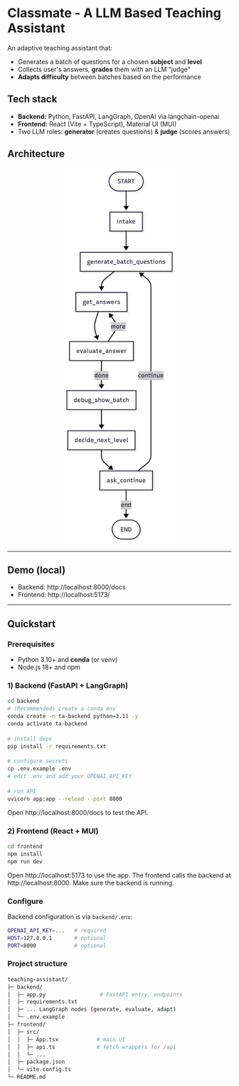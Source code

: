 # Classmate - A LLM Based Teaching Assistant

An adaptive teaching assistant that:
- Generates a batch of questions for a chosen **subject** and **level**
- Collects user's answers, **grades** them with an LLM “judge”
- **Adapts difficulty** between batches based on the performance

## Tech stack
- **Backend:** Python, FastAPI, LangGraph, OpenAI via langchain-openai
- **Frontend:** React (Vite + TypeScript), Material UI (MUI)
- Two LLM roles: **generator** (creates questions) & **judge** (scores answers)

## Architecture
<p align="center">
  <img src="docs/architecture.png" alt="Teaching Assistant — Question View" width="50%">
</p>

---

## Demo (local)

- Backend: http://localhost:8000/docs  
- Frontend: http://localhost:5173/

---

## Quickstart

### Prerequisites
- Python 3.10+ and **conda** (or venv)
- Node.js 18+ and npm

### 1) Backend (FastAPI + LangGraph)

```bash
cd backend
# (Recommended) create a conda env
conda create -n ta-backend python=3.11 -y
conda activate ta-backend

# install deps
pip install -r requirements.txt

# configure secrets
cp .env.example .env
# edit .env and add your OPENAI_API_KEY

# run API
uvicorn app:app --reload --port 8000
```

Open http://localhost:8000/docs to test the API.

### 2) Frontend (React + MUI)

```bash
cd frontend
npm install
npm run dev
```

Open http://localhost:5173 to use the app. The frontend calls the backend at http://localhost:8000. Make sure the backend is running.

### Configure

Backend configuration is via ```backend/.env```:

```bash
OPENAI_API_KEY=...   # required
HOST=127.0.0.1       # optional
PORT=8000            # optional
```

### Project structure

```bash
teaching-assistant/
├─ backend/
│  ├─ app.py                 # FastAPI entry, endpoints
│  ├─ requirements.txt
│  ├─ ... LangGraph nodes (generate, evaluate, adapt)
│  └─ .env.example
├─ frontend/
│  ├─ src/
│  │  ├─ App.tsx            # main UI
│  │  ├─ api.ts             # fetch wrappers for /api
│  │  └─ ...
│  ├─ package.json
│  └─ vite.config.ts
└─ README.md
```